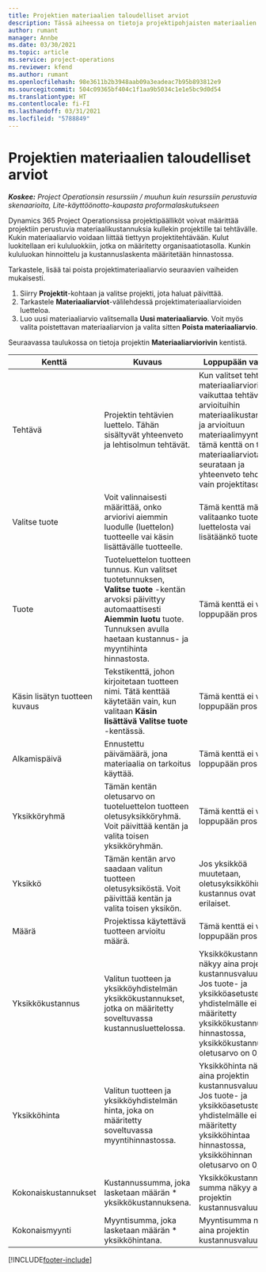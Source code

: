 ```yaml
---
title: Projektien materiaalien taloudelliset arviot
description: Tässä aiheessa on tietoja projektipohjaisten materiaalien määrittämisestä ja arvioista.
author: rumant
manager: Annbe
ms.date: 03/30/2021
ms.topic: article
ms.service: project-operations
ms.reviewer: kfend
ms.author: rumant
ms.openlocfilehash: 98e3611b2b3948aab09a3eadeac7b95b893812e9
ms.sourcegitcommit: 504c09365bf404c1f1aa9b5034c1e1e5bc9d0d54
ms.translationtype: HT
ms.contentlocale: fi-FI
ms.lasthandoff: 03/31/2021
ms.locfileid: "5788849"
---
```

# <a name="financial-estimates-for-materials-on-projects"></a>Projektien materiaalien taloudelliset arviot

_**Koskee:** Project Operationsin resurssiin / muuhun kuin resurssiin perustuvia skenaarioita, Lite-käyttöönotto-kaupasta proformalaskutukseen_

Dynamics 365 Project Operationsissa projektipäälliköt voivat määrittää projektiin perustuvia materiaalikustannuksia kullekin projektille tai tehtävälle. Kukin materiaaliarvio voidaan liittää tiettyyn projektitehtävään. Kulut luokitellaan eri kululuokkiin, jotka on määritetty organisaatiotasolla. Kunkin kululuokan hinnoittelu ja kustannuslaskenta määritetään hinnastossa. 

Tarkastele, lisää tai poista projektimateriaaliarvio seuraavien vaiheiden mukaisesti.

1. Siirry **Projektit**-kohtaan ja valitse projekti, jota haluat päivittää.
2. Tarkastele **Materiaaliarviot**-välilehdessä projektimateriaaliarvioiden luetteloa.
3. Luo uusi materiaaliarvio valitsemalla **Uusi materiaaliarvio**. Voit myös valita poistettavan materiaaliarvion ja valita sitten **Poista materiaaliarvio**.

Seuraavassa taulukossa on tietoja projektin **Materiaaliarviorivin** kentistä. 

| **Kenttä** | **Kuvaus** | **Loppupään vaikutus** |
| --- | --- | --- |
| Tehtävä | Projektin tehtävien luettelo. Tähän sisältyvät yhteenveto ja lehtisolmun tehtävät. | Kun valitset tehtävän materiaaliarvioriville,se vaikuttaa tehtävän arvioituihin materiaalikustannuksiin ja arvioituun materiaalimyyntiin. Jos tämä kenttä on tyhjä, materiaaliarviota seurataan ja yhteenveto tehdään vain projektitasolla. |
| Valitse tuote |  Voit valinnaisesti määrittää, onko arviorivi aiemmin luodulle (luettelon) tuotteelle vai käsin lisättävälle tuotteelle. | Tämä kenttä määrittää, valitaanko tuote luettelosta vai lisätäänkö tuote käsin. |
| Tuote | Tuoteluettelon tuotteen tunnus. Kun valitset tuotetunnuksen, **Valitse tuote** -kentän arvoksi päivittyy automaattisesti **Aiemmin luotu** tuote. Tunnuksen avulla haetaan kustannus- ja myyntihinta hinnastosta. | Tämä kenttä ei vaikuta loppupään prosessiin. |
| Käsin lisätyn tuotteen kuvaus | Tekstikenttä, johon kirjoitetaan tuotteen nimi. Tätä kenttää käytetään vain, kun valitaan **Käsin lisättävä** **Valitse tuote** -kentässä.| Tämä kenttä ei vaikuta loppupään prosessiin. |
| Alkamispäivä | Ennustettu päivämäärä, jona materiaalia on tarkoitus käyttää. | Tämä kenttä ei vaikuta loppupään prosessiin. |
| Yksikköryhmä | Tämän kentän oletusarvo on tuoteluettelon tuotteen oletusyksikköryhmä. Voit päivittää kentän ja valita toisen yksikköryhmän. | Tämä kenttä ei vaikuta loppupään prosessiin. |
| Yksikkö | Tämän kentän arvo saadaan valitun tuotteen oletusyksiköstä. Voit päivittää kentän ja valita toisen yksikön. | Jos yksikköä muutetaan, oletusyksikköhinta ja kustannus ovat erilaiset. |
| Määrä | Projektissa käytettävä tuotteen arvioitu määrä. | Tämä kenttä ei vaikuta loppupään prosessiin. |
| Yksikkökustannus | Valitun tuotteen ja yksikköyhdistelmän yksikkökustannukset, jotka on määritetty soveltuvassa kustannusluettelossa. | Yksikkökustannus näkyy aina projektin kustannusvaluuttana. Jos tuote- ja yksikköasetusten yhdistelmälle ei ole määritetty yksikkökustannusta hinnastossa, yksikkökustannuksen oletusarvo on 0,00. |
| Yksikköhinta | Valitun tuotteen ja yksikköyhdistelmän hinta, joka on määritetty soveltuvassa myyntihinnastossa. | Yksikköhinta näkyy aina projektin kustannusvaluuttana. Jos tuote- ja yksikköasetusten yhdistelmälle ei ole määritetty yksikköhintaa hinnastossa, yksikköhinnan oletusarvo on 0,00.|
| Kokonaiskustannukset | Kustannussumma, joka lasketaan määrän \* yksikkökustannuksena.| Yksikkökustannuksen summa näkyy aina projektin kustannusvaluuttana. |
| Kokonaismyynti | Myyntisumma, joka lasketaan määrän \* yksikköhintana. | Myyntisumma näkyy aina projektin kustannusvaluuttana. |


[!INCLUDE[footer-include](../includes/footer-banner.md)]
